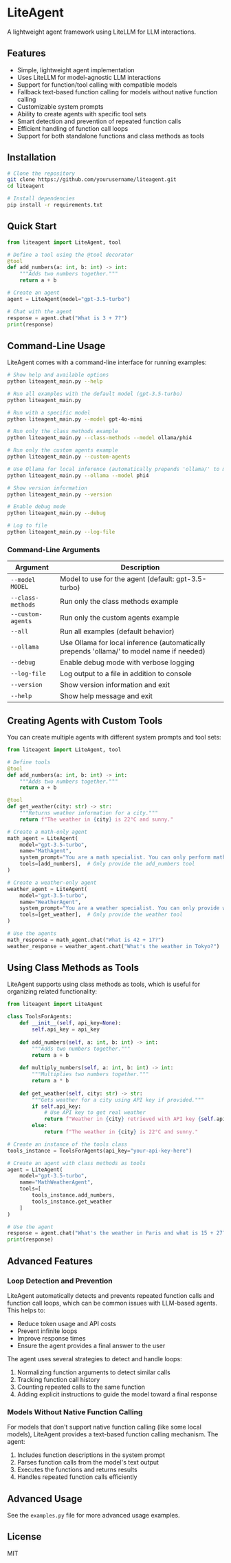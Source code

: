 # LiteAgent

A lightweight agent framework using LiteLLM for LLM interactions.

## Features

- Simple, lightweight agent implementation
- Uses LiteLLM for model-agnostic LLM interactions
- Support for function/tool calling with compatible models
- Fallback text-based function calling for models without native function calling
- Customizable system prompts
- Ability to create agents with specific tool sets
- Smart detection and prevention of repeated function calls
- Efficient handling of function call loops
- Support for both standalone functions and class methods as tools

## Installation

```bash
# Clone the repository
git clone https://github.com/yourusername/liteagent.git
cd liteagent

# Install dependencies
pip install -r requirements.txt
```

## Quick Start

```python
from liteagent import LiteAgent, tool

# Define a tool using the @tool decorator
@tool
def add_numbers(a: int, b: int) -> int:
    """Adds two numbers together."""
    return a + b

# Create an agent
agent = LiteAgent(model="gpt-3.5-turbo")

# Chat with the agent
response = agent.chat("What is 3 + 7?")
print(response)
```

## Command-Line Usage

LiteAgent comes with a command-line interface for running examples:

```bash
# Show help and available options
python liteagent_main.py --help

# Run all examples with the default model (gpt-3.5-turbo)
python liteagent_main.py

# Run with a specific model
python liteagent_main.py --model gpt-4o-mini

# Run only the class methods example
python liteagent_main.py --class-methods --model ollama/phi4

# Run only the custom agents example
python liteagent_main.py --custom-agents

# Use Ollama for local inference (automatically prepends 'ollama/' to model name)
python liteagent_main.py --ollama --model phi4

# Show version information
python liteagent_main.py --version

# Enable debug mode
python liteagent_main.py --debug

# Log to file
python liteagent_main.py --log-file
```

### Command-Line Arguments

| Argument | Description |
|----------|-------------|
| `--model MODEL` | Model to use for the agent (default: gpt-3.5-turbo) |
| `--class-methods` | Run only the class methods example |
| `--custom-agents` | Run only the custom agents example |
| `--all` | Run all examples (default behavior) |
| `--ollama` | Use Ollama for local inference (automatically prepends 'ollama/' to model name if needed) |
| `--debug` | Enable debug mode with verbose logging |
| `--log-file` | Log output to a file in addition to console |
| `--version` | Show version information and exit |
| `--help` | Show help message and exit |

## Creating Agents with Custom Tools

You can create multiple agents with different system prompts and tool sets:

```python
from liteagent import LiteAgent, tool

# Define tools
@tool
def add_numbers(a: int, b: int) -> int:
    """Adds two numbers together."""
    return a + b

@tool
def get_weather(city: str) -> str:
    """Returns weather information for a city."""
    return f"The weather in {city} is 22°C and sunny."

# Create a math-only agent
math_agent = LiteAgent(
    model="gpt-3.5-turbo",
    name="MathAgent",
    system_prompt="You are a math specialist. You can only perform mathematical calculations.",
    tools=[add_numbers],  # Only provide the add_numbers tool
)

# Create a weather-only agent
weather_agent = LiteAgent(
    model="gpt-3.5-turbo",
    name="WeatherAgent",
    system_prompt="You are a weather specialist. You can only provide weather information.",
    tools=[get_weather],  # Only provide the weather tool
)

# Use the agents
math_response = math_agent.chat("What is 42 + 17?")
weather_response = weather_agent.chat("What's the weather in Tokyo?")
```

## Using Class Methods as Tools

LiteAgent supports using class methods as tools, which is useful for organizing related functionality:

```python
from liteagent import LiteAgent

class ToolsForAgents:
    def __init__(self, api_key=None):
        self.api_key = api_key
        
    def add_numbers(self, a: int, b: int) -> int:
        """Adds two numbers together."""
        return a + b
        
    def multiply_numbers(self, a: int, b: int) -> int:
        """Multiplies two numbers together."""
        return a * b
        
    def get_weather(self, city: str) -> str:
        """Gets weather for a city using API key if provided."""
        if self.api_key:
            # Use API key to get real weather
            return f"Weather in {city} retrieved with API key {self.api_key[:5]}..."
        else:
            return f"The weather in {city} is 22°C and sunny."

# Create an instance of the tools class
tools_instance = ToolsForAgents(api_key="your-api-key-here")

# Create an agent with class methods as tools
agent = LiteAgent(
    model="gpt-3.5-turbo",
    name="MathWeatherAgent",
    tools=[
        tools_instance.add_numbers,
        tools_instance.get_weather
    ]
)

# Use the agent
response = agent.chat("What's the weather in Paris and what is 15 + 27?")
print(response)
```

## Advanced Features

### Loop Detection and Prevention

LiteAgent automatically detects and prevents repeated function calls and function call loops, which can be common issues with LLM-based agents. This helps to:

- Reduce token usage and API costs
- Prevent infinite loops
- Improve response times
- Ensure the agent provides a final answer to the user

The agent uses several strategies to detect and handle loops:

1. Normalizing function arguments to detect similar calls
2. Tracking function call history
3. Counting repeated calls to the same function
4. Adding explicit instructions to guide the model toward a final response

### Models Without Native Function Calling

For models that don't support native function calling (like some local models), LiteAgent provides a text-based function calling mechanism. The agent:

1. Includes function descriptions in the system prompt
2. Parses function calls from the model's text output
3. Executes the functions and returns results
4. Handles repeated function calls efficiently

## Advanced Usage

See the `examples.py` file for more advanced usage examples.

## License

MIT 